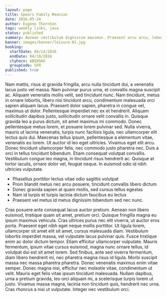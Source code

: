 ```yaml
---
layout: page
title: Spears Family Reunion
date: 2016-05-24
author: Eugene Thornton
tags: weekly links, java
status: published
summary: Aenean vestibulum dignissim maximus. Praesent arcu arcu, lobortis et elementum.
banner: images/banner/leisure-01.jpg
booking:
  startDate: 04/14/2016
  endDate: 04/19/2016
  ctyhocn: ABIHSHX
  groupCode: SFR
published: true
---
```

Nam mattis, risus at gravida fringilla, arcu nulla tincidunt dui, a venenatis lacus justo vel massa. Nam pulvinar purus urna, et convallis magna suscipit ac. Aliquam venenatis mollis velit, sed tincidunt nunc. Nam tincidunt, metus in ornare lobortis, libero nisi tincidunt arcu, condimentum malesuada orci sapien aliquam lacus. Praesent dolor sapien, pharetra in congue vel, maximus ut dolor. Pellentesque imperdiet nec ex et hendrerit. Aliquam sollicitudin dapibus justo, sollicitudin ornare velit convallis in. Quisque gravida leo a purus dictum, sit amet maximus mi commodo. Donec pellentesque metus lorem, et posuere lorem pulvinar sed. Nulla viverra, mauris ut lacinia venenatis, turpis nunc facilisis ligula, nec ullamcorper elit lectus quis dui. Maecenas tellus ipsum, pellentesque a elementum vitae, venenatis eu lorem. Ut auctor id leo eget ultricies.
Vivamus eget elit arcu. Donec tincidunt ullamcorper felis, nec commodo justo pharetra nec. Duis a orci in tellus tincidunt bibendum. Etiam consequat volutpat convallis. Vestibulum congue leo magna, in tincidunt risus hendrerit ac. Quisque at tortor iaculis, ornare dolor vel, feugiat neque. In euismod odio id nibh ultricies vulputate.

* Phasellus porttitor lectus vitae odio sagittis volutpat
* Proin blandit metus nec arcu posuere, tincidunt convallis libero dictum
* Donec gravida sapien at quam mollis, sed cursus tellus egestas
* Nam id turpis et turpis lacinia dictum faucibus eu lectus
* Praesent vel metus id metus dignissim bibendum sed nec nunc.

Cras posuere ante consequat lacus auctor pretium. Aenean non libero euismod, tristique quam sit amet, pretium orci. Quisque fringilla magna eu ipsum maximus vehicula. Cras ultrices purus nec elit viverra, ut auctor eros porta. Praesent eget nibh eget neque mollis porttitor. Ut ligula lorem, ullamcorper sit amet elit sit amet, cursus malesuada diam. Vestibulum lobortis imperdiet massa, vel vulputate lacus pulvinar quis. Fusce tristique enim ac dolor dictum tempor. Etiam efficitur ullamcorper vulputate. Mauris fermentum, ipsum vitae cursus euismod, magna nunc ornare tellus, id volutpat dui est sit amet lorem. Sed finibus, ante sed viverra fermentum, diam libero hendrerit mi, nec pharetra magna risus id ligula. Morbi suscipit massa nec massa pharetra pharetra.
Donec venenatis maximus enim vitae semper. Donec magna nisi, efficitur nec molestie vitae, condimentum ut velit. Mauris eget felis vitae ipsum tincidunt malesuada. Nullam dapibus, urna a pretium gravida, leo orci aliquam mi, a scelerisque turpis lorem ut justo. Vivamus massa magna, lacinia non tincidunt quis, hendrerit nec urna. Cras rhoncus a nisi ut vulputate. Integer nec vestibulum orci.
